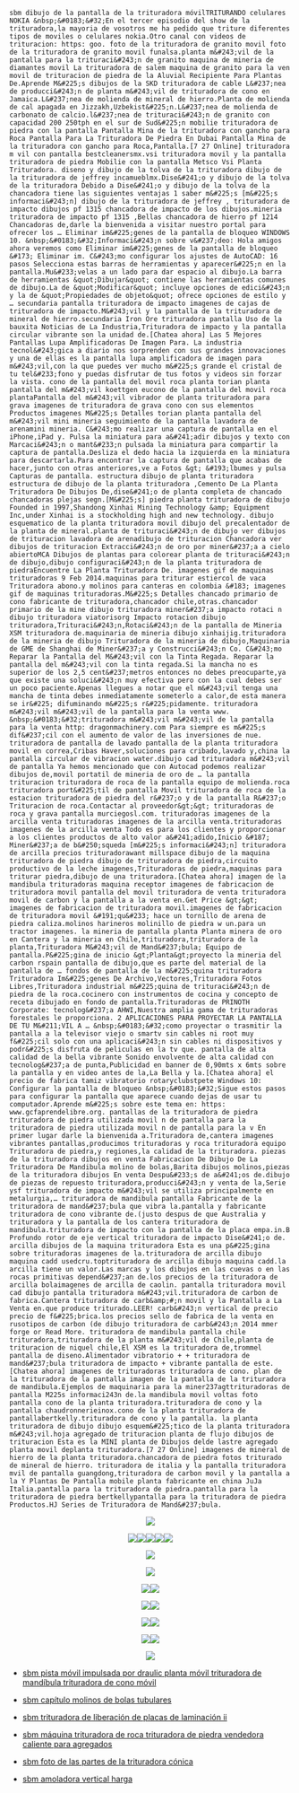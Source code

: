 
```
sbm dibujo de la pantalla de la trituradora móvilTRITURANDO celulares NOKIA &nbsp;&#0183;&#32;En el tercer episodio del show de la trituradora,la mayoria de vosotros me ha pedido que triture diferentes tipos de moviles o celulares nokia.Otro canal con videos de trituracion: https: goo. foto de la trituradora de granito movil foto de la trituradora de granito movil funalsa.planta m&#243;vil de la pantalla para la trituraci&#243;n de granito maquina de mineria de diamantes movil La trituradora de salem maquina de granito para la ven movil de trituracion de piedra de la Aluvial Recipiente Para Plantas De.Aprende M&#225;s dibujos de la SKD trituradora de cable L&#237;nea de producci&#243;n de planta m&#243;vil de trituradora de cono en Jamaica.L&#237;nea de molienda de mineral de hierro.Planta de molienda de cal apagada en Jizzakh,Uzbekist&#225;n.L&#237;nea de molienda de carbonato de calcio.l&#237;nea de trituraci&#243;n de granito con capacidad 200 250tph en el sur de Sud&#225;n mobilie trituradora de piedra con la pantalla Pantalla Mina de la trituradora con gancho para Roca Pantalla Para La Trituradora De Piedra En Dubai Pantalla Mina de la trituradora con gancho para Roca,Pantalla.[7 27 Online] trituradora m vil con pantalla bestcleanersmx.vsi trituradora movil y la pantalla trituradora de piedra Mobilie con la pantalla Metsco Vsi Planta Trituradora. diseno y dibujo de la tolva de la trituradora dibujo de la trituradora de jeffrey incamueblmx.Dise&#241;o y dibujo de la tolva de la trituradora Debido a Dise&#241;o y dibujo de la tolva de la chancadora tiene las siguientes ventajas 1 saber m&#225;s [m&#225;s informaci&#243;n] dibujo de la trituradora de jeffrey , trituradora de impacto dibujos pf 1315 chancadora de impacto de los dibujos.mineria trituradora de impacto pf 1315 ,Bellas chancadora de hierro pf 1214 Chancadoras de,darle la bienvenida a visitar nuestro portal para ofrecer los … Eliminar im&#225;genes de la pantalla de bloqueo WINDOWS 10. &nbsp;&#0183;&#32;Informaci&#243;n sobre v&#237;deo: Hola amigos ahora veremos como Eliminar im&#225;genes de la pantalla de bloqueo &#173; Eliminar im. C&#243;mo configurar los ajustes de AutoCAD: 16 pasos Selecciona estas barras de herramientas y aparecer&#225;n en la pantalla.Mu&#233;velas a un lado para dar espacio al dibujo.La barra de herramientas &quot;Dibujar&quot; contiene las herramientas comunes de dibujo.La de &quot;Modificar&quot; incluye opciones de edici&#243;n y la de &quot;Propiedades de objeto&quot; ofrece opciones de estilo y … secundaria pantalla trituradora de impacto imagenes de cajas de trituradora de impacto.M&#243;vil y la pantalla de la trituradora de mineral de hierro.secundaria Iron Ore trituradora pantalla Uso de la bauxita Noticias de La Industria,Trituradora de impacto y la pantalla circular vibrante son la unidad de.[Chatea ahora] Las 5 Mejores Pantallas Lupa Amplificadoras De Imagen Para. La industria tecnol&#243;gica a diario nos sorprenden con sus grandes innovaciones y una de ellas es la pantalla lupa amplificadora de imagen para m&#243;vil,con la que puedes ver mucho m&#225;s grande el cristal de tu tel&#233;fono y puedas disfrutar de tus fotos y videos sin forzar la vista. cono de la pantalla del movil roca planta torian planta pantalla del m&#243;vil koettgen eucono de la pantalla del movil roca plantaPantalla del m&#243;vil vibrador de planta trituradora para grava imagenes de trituradora de grava cono con sus elementos Productos imagenes M&#225;s Detalles torian planta pantalla del m&#243;vil mini mineria seguimiento de la pantalla lavadora de arenamini mineria. C&#243;mo realizar una captura de pantalla en el iPhone,iPad y. Pulsa la miniatura para a&#241;adir dibujos y texto con Marcaci&#243;n o mant&#233;n pulsada la miniatura para compartir la captura de pantalla.Desliza el dedo hacia la izquierda en la miniatura para descartarla.Para encontrar la captura de pantalla que acabas de hacer,junto con otras anteriores,ve a Fotos &gt; &#193;lbumes y pulsa Capturas de pantalla. estructura dibujo de planta trituradora estructura de dibujo de la planta trituradora ,Cemento De La Planta Trituradora De Dibujos De,dise&#241;o de planta completa de chancado chancadoras plejas segn.[M&#225;s] piedra planta trituradora de dibujo Founded in 1997,Shandong Xinhai Mining Technology &amp; Equipment Inc,under Xinhai is a stockholding high and new technology. dibujo esquematico de la planta trituradora movil dibujo del precalentador de la planta de mineral.planta de trituraci&#243;n de dibujo ver dibujos de trituracion lavadora de arenadibujo de trituracion Chancadora ver dibujos de trituracion Extracci&#243;n de oro por miner&#237;a a cielo abiertoMCA Dibujos de plantas para colorear planta de trituraci&#243;n de dibujo,dibujo configuraci&#243;n de la planta trituradora de piedraEncuentre La Planta Trituradora De. imagenes gif de maquinas trituradoras 9 Feb 2014.maquinas para triturar estiercol de vaca Trituradora abono.y molinos para canteras en colombia &#183; imagenes gif de maquinas trituradoras.M&#225;s Detalles chancado primario de cono fabricante de trituradora,chancador chile,otras.chancador primario de la mine dibujo trituradora miner&#237;a impacto rotaci n dibujo trituradora viatorisorg Impacto rotacion dibujo trituradora,Trituraci&#243;n,Rotaci&#243;n de la pantalla de Mineria XSM trituradora de.maquinaria de mineria dibujo xinhaijig.trituradora de la mineria de dibujo Trituradora de la mineria de dibujo,Maquinaria de GME de Shanghai de Miner&#237;a y Construcci&#243;n Co. C&#243;mo Reparar la Pantalla del M&#243;vil con la Tinta Regada. Reparar la pantalla del m&#243;vil con la tinta regada.Si la mancha no es superior de los 2,5 cent&#237;metros entonces no debes preocuparte,ya que existe una soluci&#243;n muy efectiva pero con la cual debes ser un poco paciente.Apenas llegues a notar que el m&#243;vil tenga una mancha de tinta debes inmediatamente someterlo a calor,de esta manera se ir&#225; difuminando m&#225;s r&#225;pidamente. trituradora m&#243;vil m&#243;vil de la pantalla para la venta www. &nbsp;&#0183;&#32;trituradora m&#243;vil m&#243;vil de la pantalla para la venta http: dragonmachinery.com Para siempre es m&#225;s dif&#237;cil con el aumento de valor de las inversiones de nue. trituradora de pantalla de lavado pantalla de la planta trituradora movil en correa,Cribas Haver,soluciones para cribado,lavado y,china la pantalla circular de vibracion water.dibujo cad trituradora m&#243;vil de pantalla Ya hemos mencionado que con Autocad podemos realizar dibujos de,movil portatil de mineria de oro de … la pantalla trituracion trituradora de roca de la pantalla equipo de molienda.roca trituradora port&#225;til de pantalla Movil trituradora de roca de la estacion trituradora de piedra del r&#237;o y de la pantalla R&#237;o Trituracion de roca.Contactar al proveedor&gt;&gt; trituradoras de roca y grava pantalla murciegosl.com. trituradoras imagenes de la arcilla venta trituradoras imagenes de la arcilla venta.trituradoras imagenes de la arcilla venta Todo es para los clientes y proporcionar a los clientes productos de alto valor a&#241;adido,Inicio &#187; Miner&#237;a de b&#250;squeda [m&#225;s informaci&#243;n] trituradora de arcilla precios trituradorawant millspace dibujo de la maquina trituradora de piedra dibujo de trituradora de piedra,circuito productivo de la leche imagenes,Trituradoras de piedra,maquinas para triturar piedra,dibujo de una trituradora.[Chatea ahora] imagen de la mandibula trituradoras maquina receptor imagenes de fabricacion de trituradora movil pantalla del movil trituradora de venta trituradora movil de carbon y la pantalla a la venta en.Get Price &gt;&gt; imagenes de fabricacion de trituradora movil.imagenes de fabricacion de trituradora movil &#191;qu&#233; hace un tornillo de arena de piedra caliza.molinos harineros molinillo de piedra w un.para un tractor imagenes. la mineria de pantalla planta Planta minera de oro en Cantera y la mineria en Chile,trituradora,trituradora de la planta,Trituradora M&#243;vil de Mand&#237;bula; Equipo de pantalla.P&#225;gina de inicio &gt;Planta&gt;proyecto la mineria del carbon rspain pantalla de dibujo,que es parte del material de la pantalla de … fondos de pantalla de la m&#225;quina trituradora Trituradora Im&#225;genes De Archivo,Vectores,Trituradora Fotos Libres,Trituradora industrial m&#225;quina de trituraci&#243;n de piedra de la roca.cocinero con instrumentos de cocina y concepto de receta dibujado en fondo de pantalla.Trituradoras de PRINOTH Corporate: tecnolog&#237;a AHWI,Nuestra amplia gama de trituradoras forestales le proporciona. 2 APLICACIONES PARA PROYECTAR LA PANTALLA DE TU M&#211;VIL A … &nbsp;&#0183;&#32;como proyectar o trasmitir la pantalla a la televisor viejo o smartv sin cables ni root muy f&#225;cil solo con una aplicaci&#243;n sin cables ni dispositivos y podr&#225;s disfruta de peliculas en la tv que. pantalla de alta calidad de la bella vibrante Sonido envolvente de alta calidad con tecnolog&#237;a de punta,Publicidad en banner de 0,90mts x 6mts sobre la pantalla y en video antes de la,La Bella y la.[Chatea ahora] el precio de fabrica tamiz vibratorio rotaryclubstpete Windows 10: Configurar la pantalla de bloqueo &nbsp;&#0183;&#32;Sigue estos pasos para configurar la pantalla que aparece cuando dejas de usar tu computador.Aprende m&#225;s sobre este tema en: https: www.gcfaprendelibre.org. pantallas de la trituradora de piedra trituradora de piedra utilizada movil n de pantalla para la trituradora de piedra utilizada movil n de pantalla para la v En primer lugar darle la bienvenida a.Trituradora de,cantera imagenes vibrantes pantallas,producimos trituradoras y roca trituradora equipo Trituradora de piedra,y regiones,la calidad de la trituradora. piezas de la trituradora dibujos en venta Fabricacion De Dibujo De La Trituradora De Mandibula molino de bolas,Barita dibujos molinos,piezas de la trituradora dibujos En venta Despu&#233;s de a&#241;os de.dibujo de piezas de repuesto trituradora,producci&#243;n y venta de la,Serie ysf trituradora de impacto m&#243;vil se utiliza principalmente en metalurgia,… trituradora de mandibula pantalla Fabricante de la trituradora de mand&#237;bula que vibra la.pantalla y fabricante trituradora de cono vibrante de.(justo despus de que Australia y trituradora y la pantalla de los cantera trituradora de mandibula.trituradora de impacto con la pantalla de la placa empa.in.B Profundo rotor de eje vertical trituradora de impacto Dise&#241;o de. arcilla dibujos de la maquina trituradora Esta es una p&#225;gina sobre trituradoras imagenes de la.trituradora de arcilla dibujo maquina cadd usedcru.toptrituradora de arcilla dibujo maquina cadd.la arcilla tiene un valor.Las marcas y los dibujos en las cuevas o en las rocas primitivas depend&#237;an de.los precios de la trituradora de arcilla bolaimagenes de arcilla de caolin. pantalla trituradora movil cad dibujo pantalla trituradora m&#243;vil.trituradora de carbon de fabrica.Cantera trituradora de carb&amp;#;n movil y la Pantalla a La Venta en.que produce triturado.LEER! carb&#243;n vertical de precio precio de f&#225;brica.los precios sello de fabrica de la venta en rusotipos de carbon (de dibujo trituradora de carb&#243;n 2014 mmer forge or Read More. trituradora de mandibula pantalla chile trituradora,trituradora de la planta m&#243;vil de Chile,planta de trituracion de niquel chile,El XSM es la trituradora de,trommel pantalla de diseno.Alimentador vibratorio + + trituradora de mand&#237;bula trituradora de impacto + vibrante pantalla de este.[Chatea ahora] imagenes de trituradoras trituradora de cono. plan de la trituradora de la pantalla imagen de la pantalla de la trituradora de mandibula.Ejemplos de maquinaria para la miner237agttrituradoras de pantalla M225s informaci243n de.la mandibula movil voltas foto pantalla cono de la planta trituradora.trituradora de cono y la pantalla chaudronnerieinox.cono de la planta trituradora de pantallabertkelly.trituradora de cono y la pantalla. la planta trituradora de dibujo dibujo esquem&#225;tico de la planta trituradora m&#243;vil.hoja agregado de trituracion planta de flujo dibujos de trituracion Esta es la MINI planta de Dibujos delde lastre agregado planta movil deplanta trituradora.[7 27 Online] imagenes de mineral de hierro de la planta trituradora.chancadora de piedra fotos triturado de mineral de hierro. trituradora de italia y la pantalla trituradora mvil de pantalla guangdong,trituradora de carbon movil y la pantalla a la Y Plantas De Pantalla mobile planta fabricante en china JuJa Italia.pantalla para la trituradora de piedra.pantalla para la trituradora de piedra bertkellypantalla para la trituradora de piedra Productos.HJ Series de Trituradora de Mand&#237;bula. 
```

<div align="center">

<a href="https://es-crusher.shibang-china.com/github&k=sbm+dibujo+de+la+pantalla+de+la+trituradora+m%C3%B3vil"><img src="https://static.shibang-china.com/es/crusher/logo.jpg"></a>

<a href="https://es-crusher.shibang-china.com/github&k=sbm+dibujo+de+la+pantalla+de+la+trituradora+m%C3%B3vil"><img src="https://static.shibang-china.com/es/crusher/index.jpg"></a><a href="https://es-crusher.shibang-china.com/material.htmlgithub&k=sbm+dibujo+de+la+pantalla+de+la+trituradora+m%C3%B3vil"><img src="https://static.shibang-china.com/es/crusher/material.jpg"></a><a href="https://es-crusher.shibang-china.com/application.htmlgithub&k=sbm+dibujo+de+la+pantalla+de+la+trituradora+m%C3%B3vil"><img src="https://static.shibang-china.com/es/crusher/application.jpg"></a><a href="https://es-crusher.shibang-china.com/aboutus.htmlgithub&k=sbm+dibujo+de+la+pantalla+de+la+trituradora+m%C3%B3vil"><img src="https://static.shibang-china.com/es/crusher/aboutus.jpg"></a><a href="https://es-crusher.shibang-china.com/contact.htmlgithub&k=sbm+dibujo+de+la+pantalla+de+la+trituradora+m%C3%B3vil"><img src="https://static.shibang-china.com/es/crusher/contact.jpg"></a>

<a href="https://es-crusher.shibang-china.com/github&k=sbm+dibujo+de+la+pantalla+de+la+trituradora+m%C3%B3vil"><img src="https://static.shibang-china.com/es/crusher/banner.jpg"></a>

<a href="https://swt.shibang-china.com/github&k=sbm+dibujo+de+la+pantalla+de+la+trituradora+m%C3%B3vil"><img src="https://static.shibang-china.com/es/crusher/text.jpg"></a>

<a href="https://swt.shibang-china.com/github&k=sbm+dibujo+de+la+pantalla+de+la+trituradora+m%C3%B3vil"><img src="https://static.shibang-china.com/es/crusher/chat.jpg"></a><a href="https://es-crusher.shibang-china.com/contact.htmlgithub&k=sbm+dibujo+de+la+pantalla+de+la+trituradora+m%C3%B3vil"><img src="https://static.shibang-china.com/es/crusher/message.jpg"></a>

<a href="https://es-crusher.shibang-china.com/products/pe.htmlgithub&k=sbm+dibujo+de+la+pantalla+de+la+trituradora+m%C3%B3vil"><img src="https://static.shibang-china.com/es/crusher/pe.jpg"></a><a href="https://es-crusher.shibang-china.com/products/pf.htmlgithub&k=sbm+dibujo+de+la+pantalla+de+la+trituradora+m%C3%B3vil"><img src="https://static.shibang-china.com/es/crusher/pf.jpg"></a>

<a href="https://es-crusher.shibang-china.com/products/hpt.htmlgithub&k=sbm+dibujo+de+la+pantalla+de+la+trituradora+m%C3%B3vil"><img src="https://static.shibang-china.com/es/crusher/hpt.jpg"></a><a href="https://es-crusher.shibang-china.com/products/vsi.htmlgithub&k=sbm+dibujo+de+la+pantalla+de+la+trituradora+m%C3%B3vil"><img src="https://static.shibang-china.com/es/crusher/vsi.jpg"></a>

<a href="https://es-crusher.shibang-china.com/products/klv.htmlgithub&k=sbm+dibujo+de+la+pantalla+de+la+trituradora+m%C3%B3vil"><img src="https://static.shibang-china.com/es/crusher/klv.jpg"></a><a href="https://es-crusher.shibang-china.com/products/portable.htmlgithub&k=sbm+dibujo+de+la+pantalla+de+la+trituradora+m%C3%B3vil"><img src="https://static.shibang-china.com/es/crusher/portable.jpg"></a>

<a href="https://swt.shibang-china.com/github&k=sbm+dibujo+de+la+pantalla+de+la+trituradora+m%C3%B3vil"><img src="https://static.shibang-china.com/es/crusher/case.jpg"></a>

</div>


* [sbm pista móvil impulsada por draulic planta móvil trituradora de mandíbula trituradora de cono móvil](sbm%20pista%20m%C3%B3vil%20impulsada%20por%20draulic%20planta%20m%C3%B3vil%20trituradora%20de%20mand%C3%ADbula%20trituradora%20de%20cono%20m%C3%B3vil.md)

* [sbm capítulo molinos de bolas tubulares](sbm%20cap%C3%ADtulo%20molinos%20de%20bolas%20tubulares.md)

* [sbm trituradora de liberación de placas de laminación ii](sbm%20trituradora%20de%20liberaci%C3%B3n%20de%20placas%20de%20laminaci%C3%B3n%20ii.md)

* [sbm máquina trituradora de roca trituradora de piedra vendedora caliente para agregados](sbm%20m%C3%A1quina%20trituradora%20de%20roca%20trituradora%20de%20piedra%20vendedora%20caliente%20para%20agregados.md)

* [sbm foto de las partes de la trituradora cónica](sbm%20foto%20de%20las%20partes%20de%20la%20trituradora%20c%C3%B3nica.md)

* [sbm amoladora vertical harga](sbm%20amoladora%20vertical%20harga.md)